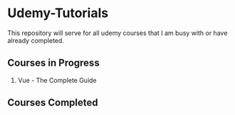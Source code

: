 # Udemy-Tutorials

This repository will serve for all udemy courses that I am busy with or have already completed.

## Courses in Progress

1. Vue - The Complete Guide

## Courses Completed
